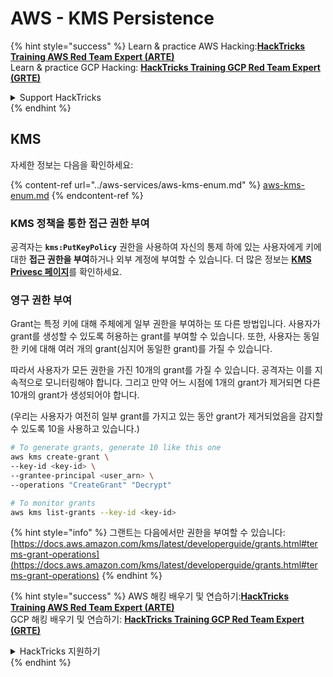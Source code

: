 # AWS - KMS Persistence

{% hint style="success" %}
Learn & practice AWS Hacking:<img src="../../../.gitbook/assets/image (1).png" alt="" data-size="line">[**HackTricks Training AWS Red Team Expert (ARTE)**](https://training.hacktricks.xyz/courses/arte)<img src="../../../.gitbook/assets/image (1).png" alt="" data-size="line">\
Learn & practice GCP Hacking: <img src="../../../.gitbook/assets/image (2).png" alt="" data-size="line">[**HackTricks Training GCP Red Team Expert (GRTE)**<img src="../../../.gitbook/assets/image (2).png" alt="" data-size="line">](https://training.hacktricks.xyz/courses/grte)

<details>

<summary>Support HackTricks</summary>

* Check the [**subscription plans**](https://github.com/sponsors/carlospolop)!
* **Join the** 💬 [**Discord group**](https://discord.gg/hRep4RUj7f) or the [**telegram group**](https://t.me/peass) or **follow** us on **Twitter** 🐦 [**@hacktricks\_live**](https://twitter.com/hacktricks\_live)**.**
* **Share hacking tricks by submitting PRs to the** [**HackTricks**](https://github.com/carlospolop/hacktricks) and [**HackTricks Cloud**](https://github.com/carlospolop/hacktricks-cloud) github repos.

</details>
{% endhint %}

## KMS

자세한 정보는 다음을 확인하세요:

{% content-ref url="../aws-services/aws-kms-enum.md" %}
[aws-kms-enum.md](../aws-services/aws-kms-enum.md)
{% endcontent-ref %}

### KMS 정책을 통한 접근 권한 부여

공격자는 **`kms:PutKeyPolicy`** 권한을 사용하여 자신의 통제 하에 있는 사용자에게 키에 대한 **접근 권한을 부여**하거나 외부 계정에 부여할 수 있습니다. 더 많은 정보는 [**KMS Privesc 페이지**](../aws-privilege-escalation/aws-kms-privesc.md)를 확인하세요.

### 영구 권한 부여

Grant는 특정 키에 대해 주체에게 일부 권한을 부여하는 또 다른 방법입니다. 사용자가 grant를 생성할 수 있도록 허용하는 grant를 부여할 수 있습니다. 또한, 사용자는 동일한 키에 대해 여러 개의 grant(심지어 동일한 grant)를 가질 수 있습니다.

따라서 사용자가 모든 권한을 가진 10개의 grant를 가질 수 있습니다. 공격자는 이를 지속적으로 모니터링해야 합니다. 그리고 만약 어느 시점에 1개의 grant가 제거되면 다른 10개의 grant가 생성되어야 합니다.

(우리는 사용자가 여전히 일부 grant를 가지고 있는 동안 grant가 제거되었음을 감지할 수 있도록 10을 사용하고 있습니다.)
```bash
# To generate grants, generate 10 like this one
aws kms create-grant \
--key-id <key-id> \
--grantee-principal <user_arn> \
--operations "CreateGrant" "Decrypt"

# To monitor grants
aws kms list-grants --key-id <key-id>
```
{% hint style="info" %}
그랜트는 다음에서만 권한을 부여할 수 있습니다: [https://docs.aws.amazon.com/kms/latest/developerguide/grants.html#terms-grant-operations](https://docs.aws.amazon.com/kms/latest/developerguide/grants.html#terms-grant-operations)
{% endhint %}

{% hint style="success" %}
AWS 해킹 배우기 및 연습하기:<img src="../../../.gitbook/assets/image (1).png" alt="" data-size="line">[**HackTricks Training AWS Red Team Expert (ARTE)**](https://training.hacktricks.xyz/courses/arte)<img src="../../../.gitbook/assets/image (1).png" alt="" data-size="line">\
GCP 해킹 배우기 및 연습하기: <img src="../../../.gitbook/assets/image (2).png" alt="" data-size="line">[**HackTricks Training GCP Red Team Expert (GRTE)**<img src="../../../.gitbook/assets/image (2).png" alt="" data-size="line">](https://training.hacktricks.xyz/courses/grte)

<details>

<summary>HackTricks 지원하기</summary>

* [**구독 계획**](https://github.com/sponsors/carlospolop) 확인하기!
* **💬 [**Discord 그룹**](https://discord.gg/hRep4RUj7f) 또는 [**텔레그램 그룹**](https://t.me/peass)에 참여하거나 **Twitter** 🐦 [**@hacktricks\_live**](https://twitter.com/hacktricks\_live)**를 팔로우하세요.**
* **[**HackTricks**](https://github.com/carlospolop/hacktricks) 및 [**HackTricks Cloud**](https://github.com/carlospolop/hacktricks-cloud) 깃허브 리포지토리에 PR을 제출하여 해킹 트릭을 공유하세요.**

</details>
{% endhint %}

